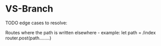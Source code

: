 # VS-Branch

TODO edge cases to resolve:

Routes where the path is written elsewhere - example:
let path = /index
router.post(path........)


